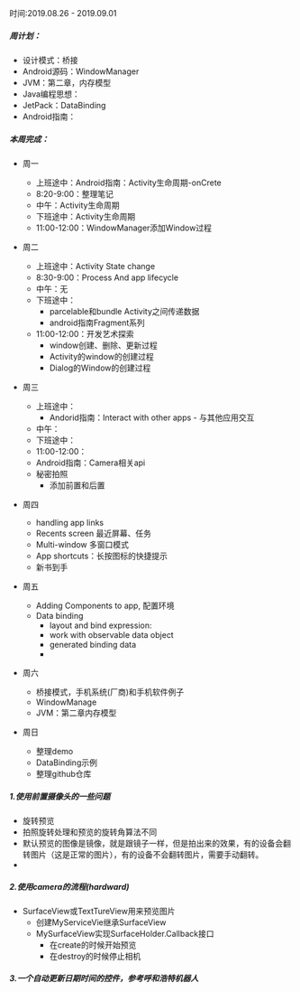 时间:2019.08.26 - 2019.09.01

##### 周计划：

- 设计模式：桥接
- Android源码：WindowManager
- JVM：第二章，内存模型
- Java编程思想：
- JetPack：DataBinding
- Android指南：

##### 本周完成：

- 周一
  - 上班途中：Android指南：Activity生命周期-onCrete
  - 8:20-9:00：整理笔记
  - 中午：Activity生命周期
  - 下班途中：Activity生命周期
  - 11:00-12:00：WindowManager添加Window过程

- 周二
  - 上班途中：Activity State change 
  - 8:30-9:00：Process And app lifecycle
  - 中午：无
  - 下班途中：
    - parcelable和bundle Activity之间传递数据
    - android指南Fragment系列 
  - 11:00-12:00：开发艺术探索
    - window创建、删除、更新过程
    - Activity的window的创建过程
    - Dialog的Window的创建过程
- 周三
  - 上班途中：
    - Andorid指南：Interact with other apps - 与其他应用交互
  - 中午：
  - 下班途中：
  - 11:00-12:00：
  - Android指南：Camera相关api
  - 秘密拍照
    - 添加前置和后置
- 周四
  - handling app links
  - Recents screen 最近屏幕、任务
  - Multi-window 多窗口模式
  - App shortcuts：长按图标的快捷提示
  - 新书到手
- 周五
  - Adding Components to app, 配置环境
  - Data binding
    - layout and bind expression: 
    - work with observable data object
    - generated binding data
    - 
- 周六
  - 桥接模式，手机系统(厂商)和手机软件例子
  - WindowManage
  - JVM：第二章内存模型
- 周日
  - 整理demo
  - DataBinding示例
  - 整理github仓库

##### 1.使用前置摄像头的一些问题

- 旋转预览
- 拍照旋转处理和预览的旋转角算法不同
- 默认预览的图像是镜像，就是跟镜子一样，但是拍出来的效果，有的设备会翻转图片（这是正常的图片），有的设备不会翻转图片，需要手动翻转。
- 


##### 2.使用camera的流程(hardward)

- SurfaceView或TextTureView用来预览图片
  - 创建MyServiceVie继承SurfaceView
  - MySurfaceView实现SurfaceHolder.Callback接口
    - 在create的时候开始预览
    - 在destroy的时候停止相机
    
##### 3.一个自动更新日期时间的控件，参考呼和浩特机器人